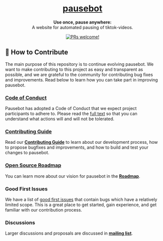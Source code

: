<h1 align="center">
  <a href="http://enigmatic-bastion-17314.herokuapp.com/">
    pausebot
  </a>
</h1>

<p align="center">
  <strong>Use once, pause anywhere:</strong><br>
  A website for automated pausing of tiktok-videos.
</p>

<p align="center">
<a href="https://github.com/emergenz/pausebot/CONTRIBUTING.md">
    <img src="https://img.shields.io/badge/PRs-welcome-brightgreen.svg" alt="PRs welcome!" />
</a>
</p>

## 👏 How to Contribute

The main purpose of this repository is to continue evolving pausebot. We want to make contributing to this project as easy and transparent as possible, and we are grateful to the community for contributing bug fixes and improvements. Read below to learn how you can take part in improving pausebot.

### [Code of Conduct][code]

Pausebot has adopted a Code of Conduct that we expect project participants to adhere to.
Please read the [full text][code] so that you can understand what actions will and will not be tolerated.

[code]: https://github.com/emergenz/pausebot/CODE_OF_CONDUCT.md

### [Contributing Guide][contribute]

Read our [**Contributing Guide**][contribute] to learn about our development process, how to propose bugfixes and improvements, and how to build and test your changes to pausebot.

[contribute]: https://github.com/emergenz/pausebot/CONTRIBUTING.md

### [Open Source Roadmap][roadmap]

You can learn more about our vision for pausebot in the [**Roadmap**][roadmap].

[roadmap]: https://github.com/emergenz/pausebot/wiki/Roadmap

### Good First Issues

We have a list of [good first issues][gfi] that contain bugs which have a relatively limited scope. This is a great place to get started, gain experience, and get familiar with our contribution process.

[gfi]: https://github.com/emergenz/pausebot/labels/good%20first%20issue

### Discussions

Larger discussions and proposals are discussed in [**mailing list**][repo-meta].

[repo-meta]: https://github.com/emergenz/pausebot


